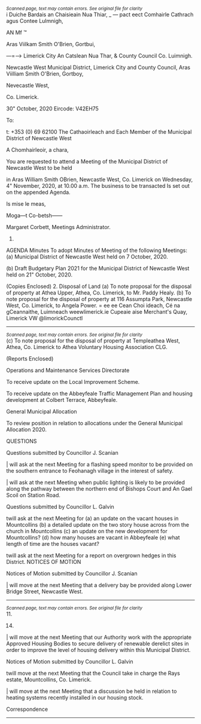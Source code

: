 *<small>Scanned page, text may contain errors. See original file for clarity</small>*  
i Duiche Bardais an Chaisieain Nua Thiar,
_ — pact eect Comhairle Cathrach agus Contee Lulmnigh,

AN Mf ™

Aras Viilkam Smith O'Brien,
Gortbui,

—=—> Limerick City An Catslean Nua Thar,
& County Council Co. Luimnigh.

Newcastle West Municipal District,
Limerick City and County Council,
Aras Viilliam Smith O'Brien,
Gortboy,

Nevecastle West,

Co. Limerick.

30" October, 2020 Eircode: V42EH75

To:

t: +353 (0) 69 62100
The Cathaoirleach and Each Member of the Municipal District of Newcastle West

A Chomhairleoir, a chara,

You are requested to attend a Meeting of the Municipal District of Newcastle West to be held

in Aras William Smith OBrien, Newcastle West, Co. Limerick on Wednesday, 4" November,
2020, at 10.00 a.m. The business to be transacted Is set out on the appended Agenda.

Is mise le meas,

Moga—t Co-betsh——

Margaret Corbett,
Meetings Administrator.

1.

AGENDA
Minutes
To adopt Minutes of Meeting of the following Meetings:
(a) Municipal District of Newcastle West held on 7 October, 2020.

(b) Draft Budgetary Plan 2021 for the Municipal District of Newcastle West held on 21"
October, 2020.

(Copies Enclosed)
2. Disposal of Land
(a) To note proposal for the disposal of property at Athea Upper, Athea, Co. Limerick,
to Mr. Paddy Healy.
(b) To note proposal for the disposal of property at 116 Assumpta Park, Newcastle
West, Co. Limerick, to Angela Power.
= ee ee
Cean Choi ideach, Cé na gCeannaithe, Luimneach weewlimerick.ie
Cupeaie aise Merchant's Quay, Limerick VW @limorickCounctl

---
*<small>Scanned page, text may contain errors. See original file for clarity</small>*  
(c) To note proposal for the disposal of property at Templeathea West, Athea,
Co. Limerick to Athea Voluntary Housing Association CLG.

(Reports Enclosed)

Operations and Maintenance Services Directorate

To receive update on the Local Improvement Scheme.

To receive update on the Abbeyfeale Traffic Management Plan and housing
development at Colbert Terrace, Abbeyfeale.

General Municipal Allocation

To review position in relation to allocations under the General Municipal Allocation
2020.

QUESTIONS

Questions submitted by Councillor J. Scanian

| will ask at the next Meeting for a flashing speed monitor to be provided on the
southern entrance to Feohanagh village in the interest of safety.

| will ask at the next Meeting when public lighting is likely to be provided along the
pathway between the northern end of Bishops Court and An Gael Scoil on Station
Road.

Questions submitted by Councillor L. Galvin

twill ask at the next Meeting for (a) an update on the vacant houses in
Mountcollins (b) a detailed update on the two story house across from the church
in Mountcollins (c) an update on the new development for Mountcollins? (d) how
many houses are vacant in Abbeyfeale (e) what length of time are the houses
vacant?

twill ask at the next Meeting for a report on overgrown hedges in this District.
NOTICES OF MOTION

Notices of Motion submitted by Councillor J. Scanian

| will move at the next Meeting that a delivery bay be provided along Lower Bridge
Street, Newcastle West.

---
*<small>Scanned page, text may contain errors. See original file for clarity</small>*  
11.

14.

| will move at the next Meeting that our Authority work with the appropriate
Approved Housing Bodies to secure delivery of renewable derelict sites in order to
improve the level of housing delivery within this Municipal District.

Notices of Motion submitted by Councillor L. Galvin

twill move at the next Meeting that the Council take in charge the Rays estate,
Mountcollins, Co. Limerick.

| will move at the next Meeting that a discussion be held in relation to heating
systems recently installed in our housing stock.

Correspondence

---
